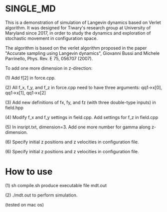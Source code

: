 # SINGLE_MD
This is a demonstration of simulation of Langevin dynamics based on Verlet algorithm. It was designed for Tiwary's research group at University of Maryland since 2017, in order to study the dynamics and exploration of stochastic movement in configuration space. 

The algorithm is based on the verlet algorithm proposed in the paper "Accurate sampling using Langevin dynamics", Giovanni Bussi and Michele Parrinello, Phys. Rev. E 75, 056707 (2007).

To add one more dimension in z-direction:

(1) Add f[2] in force.cpp. 

(2) All f_x, f_y, and f_z in force.cpp need to have three arguments: qq1->x[0], qq1->x[1], qq1->x[2]

(3) Add new definitions of fx, fy, and fz (with three double-type inputs) in field.hpp

(4) Modify f_x and f_y settings in field.cpp. Add settings for f_z in field.cpp

(5) In insript.txt, dimension=3. Add one more number for gamma along z-dimension.

(6) Specify initial z positions and z velocities in configuration file.

(6) Specify initial z positions and z velocities in configuration file.


# How to use

(1) sh compile.sh produce executable file mdt.out

(2) ./mdt.out to perform simulation.

(tested on mac os)
